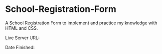 # School-Registration-Form
 A School Registration Form to implement and practice my knowledge with HTML and CSS.

 Live Server URL:

 Date Finished: